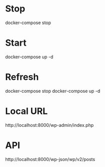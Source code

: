 # Stop

docker-compose stop

# Start

docker-compose up -d

# Refresh

docker-compose stop
docker-compose up -d

# Local URL

http://localhost:8000/wp-admin/index.php

# API

http://localhost:8000/wp-json/wp/v2/posts
